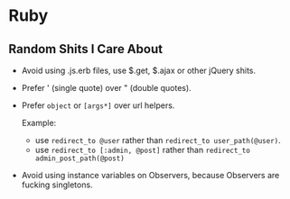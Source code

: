 # Ruby

## Random Shits I Care About

* Avoid using .js.erb files, use $.get, $.ajax or other jQuery shits.

* Prefer ' (single quote) over " (double quotes).

* Prefer `object` or `[args*]` over url helpers.

  Example:
  
  * use `redirect_to @user` rather than `redirect_to user_path(@user)`.
  * use `redirect_to [:admin, @post]` rather than `redirect_to admin_post_path(@post)`

* Avoid using instance variables on Observers, because Observers are fucking singletons.
